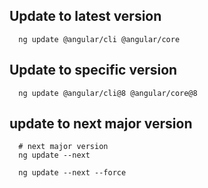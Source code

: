 
## Update to latest version
```
  ng update @angular/cli @angular/core
```
## Update to specific version
```
  ng update @angular/cli@8 @angular/core@8
```

## update to next major version
```
  # next major version
  ng update --next 

  ng update --next --force
```